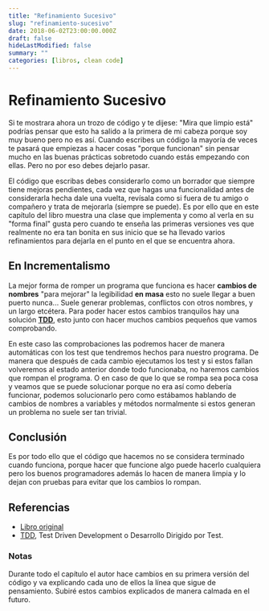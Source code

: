 ```yaml
---
title: "Refinamiento Sucesivo"
slug: "refinamiento-sucesivo"
date: 2018-06-02T23:00:00.000Z
draft: false
hideLastModified: false
summary: ""
categories: [libros, clean code]
---
```


Refinamiento Sucesivo
================================================================================

  Si te mostrara ahora un trozo de código y te dijese: "Mira que limpio está"
  podrías pensar que esto ha salido a la primera de mi cabeza porque soy muy
  bueno pero no es así. Cuando escribes un código la mayoría de veces te pasará
  que empiezas a hacer cosas "porque funcionan" sin pensar mucho en las buenas
  prácticas sobretodo cuando estás empezando con ellas. Pero no por eso debes
  dejarlo pasar.

  El código que escribas debes considerarlo como un borrador que siempre tiene
  mejoras pendientes, cada vez que hagas una funcionalidad antes de considerarla
  hecha dale una vuelta, revísala como si fuera de tu amigo o compañero y trata
  de mejorarla (siempre se puede). Es por ello que en este capítulo del libro
  muestra una clase que implementa y como al verla en su "forma final" gusta
  pero cuando te enseña las primeras versiones ves que realmente no era tan
  bonita en sus inicio que se ha llevado varios refinamientos para dejarla en el
  punto en el que se encuentra ahora.

En Incrementalismo
--------------------------------------------------------------------------------

  La mejor forma de romper un programa que funciona es hacer __cambios de
  nombres__ "para mejorar" la legibilidad __en masa__ esto no suele llegar a
  buen puerto nunca... Suele generar problemas, conflictos con otros nombres, y
  un largo etcétera. Para poder hacer estos cambios tranquilos hay una solución
  [__TDD__][TDD], esto junto con hacer muchos cambios pequeños que vamos
  comprobando.

  En este caso las comprobaciones las podremos hacer de manera  automáticas con
  los test que tendremos hechos para nuestro programa. De manera que después de
  cada cambio ejecutamos los test y si estos fallan volveremos al estado
  anterior donde todo funcionaba, no haremos cambios que rompan el programa. O
  en caso de que lo que se rompa sea poca cosa y veamos que se puede solucionar
  porque no era así como debería funcionar, podemos solucionarlo pero como
  estábamos hablando de cambios de nombres a variables y métodos normalmente si
  estos generan un problema no suele ser tan trivial.

Conclusión
--------------------------------------------------------------------------------

  Es por todo ello que el código que hacemos no se considera terminado cuando
  funciona, porque hacer que funcione algo puede hacerlo cualquiera pero los
  buenos programadores además lo hacen de manera limpia y lo dejan con pruebas
  para evitar que los cambios lo rompan.

Referencias
--------------------------------------------------------------------------------

* [Libro original]
* [TDD], Test Driven Development o Desarrollo Dirigido por Test.


### Notas

  Durante todo el capítulo el autor hace cambios en su primera versión del
  código y va explicando cada uno de ellos la línea que sigue de pensamiento.
  Subiré estos cambios explicados de manera calmada en el futuro.

<!--------------------- All links here ---------------------------------------->

[Libro original]: https://leer.amazon.es/kp/embed?asin=B001GSTOAM&preview=newtab&linkCode=kpe&ref_=cm_sw_r_kb_dp_bopYAb3Y71AX3&tag=5413
[TDD]: https://es.wikipedia.org/wiki/Desarrollo_guiado_por_pruebas
